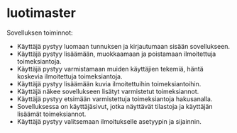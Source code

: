 # luotimaster

Sovelluksen toiminnot:
- Käyttäjä pystyy luomaan tunnuksen ja kirjautumaan sisään sovellukseen. 
- Käyttäjä pystyy lisäämään, muokkaamaan ja poistamaan ilmoitettuja toimeksiantoja. 
- Käyttäjä pystyy varmistamaan muiden käyttäjien tekemiä, häntä koskevia ilmoitettuja toimeksiantoja.  
- Käyttäjä pystyy lisäämään kuvia ilmoitettuihin toimeksiantoihin.
- Käyttäjä näkee sovellukseen lisätyt varmistetut toimeksiannot.
- Käyttäjä pystyy etsimään varmistettuja toimeksiantoja hakusanalla.
- Sovelluksessa on käyttäjäsivut, jotka näyttävät tilastoja ja käyttäjän lisäämät toimeksiannot.
- Käyttäjä pystyy valitsemaan ilmoitukselle asetyypin ja sijainnin.
